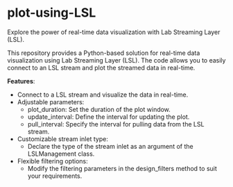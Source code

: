 # plot-using-LSL
Explore the power of real-time data visualization with Lab Streaming Layer (LSL).

This repository provides a Python-based solution for real-time data visualization using Lab Streaming Layer (LSL). The code allows you to easily connect to an LSL stream and plot the streamed data in real-time.

**Features**:
* Connect to a LSL stream and visualize the data in real-time.
* Adjustable parameters:
    * plot_duration: Set the duration of the plot window.
    * update_interval: Define the interval for updating the plot.
    * pull_interval: Specify the interval for pulling data from the LSL stream.
* Customizable stream inlet type:
    * Declare the type of the stream inlet as an argument of the LSLManagement class.
* Flexible filtering options:
    * Modify the filtering parameters in the design_filters method to suit your requirements.
